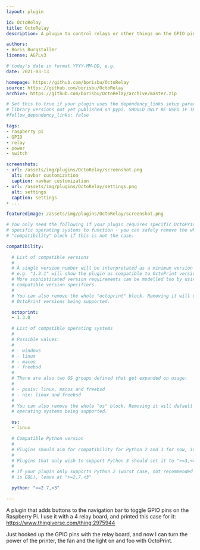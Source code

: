 ```yaml
---
layout: plugin

id: OctoRelay
title: OctoRelay
description: A plugin to control relays or other things on the GPIO pins of your raspberry pi. For example turn the power of printer, the light or a fan ON and OFF via the web interface.

authors:
- Boris Burgstaller
license: AGPLv3

# today's date in format YYYY-MM-DD, e.g.
date: 2021-03-13

homepage: https://github.com/borisbu/OctoRelay
source: https://github.com/borisbu/OctoRelay
archive: https://github.com/borisbu/OctoRelay/archive/master.zip

# Set this to true if your plugin uses the dependency_links setup parameter to include
# library versions not yet published on pypi. SHOULD ONLY BE USED IF THERE IS NO OTHER OPTION!
#follow_dependency_links: false

tags:
- raspberry pi
- GPIO
- relay
- power
- switch

screenshots:
- url: /assets/img/plugins/OctoRelay/screenshot.png
  alt: navbar customization
  caption: navbar customization
- url: /assets/img/plugins/OctoRelay/settings.png
  alt: settings
  caption: settings
- ...

featuredimage: /assets/img/plugins/OctoRelay/screenshot.png

# You only need the following if your plugin requires specific OctoPrint versions or
# specific operating systems to function - you can safely remove the whole
# "compatibility" block if this is not the case.

compatibility:

  # List of compatible versions
  #
  # A single version number will be interpretated as a minimum version requirement,
  # e.g. "1.3.1" will show the plugin as compatible to OctoPrint versions 1.3.1 and up.
  # More sophisticated version requirements can be modelled too by using PEP440
  # compatible version specifiers.
  #
  # You can also remove the whole "octoprint" block. Removing it will default to all
  # OctoPrint versions being supported.

  octoprint:
  - 1.3.0

  # List of compatible operating systems
  #
  # Possible values:
  #
  # - windows
  # - linux
  # - macos
  # - freebsd
  #
  # There are also two OS groups defined that get expanded on usage:
  #
  # - posix: linux, macos and freebsd
  # - nix: linux and freebsd
  #
  # You can also remove the whole "os" block. Removing it will default to all
  # operating systems being supported.

  os:
  - linux

  # Compatible Python version
  #
  # Plugins should aim for compatibility for Python 2 and 3 for now, in which case the value should be ">=2.7,<4".
  #
  # Plugins that only wish to support Python 3 should set it to ">=3,<4".
  #
  # If your plugin only supports Python 2 (worst case, not recommended for newly developed plugins since Python 2
  # is EOL), leave at ">=2.7,<3"

  python: ">=2.7,<3"

---
```


A plugin that adds buttons to the navigation bar to toggle GPIO pins on the Raspberry Pi.
I use it with a 4 relay board, and printed this case for it: https://www.thingiverse.com/thing:2975944

Just hooked up the GPIO pins with the relay board, and now I can turn the power of the printer, the fan and the light on and foo with OctoPrint.
